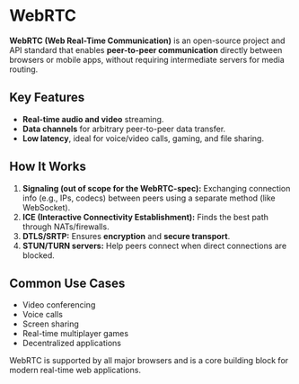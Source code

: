 # WebRTC

**WebRTC (Web Real-Time Communication)** is an open-source project and API standard that enables **peer-to-peer communication** directly between browsers or mobile apps, without requiring intermediate servers for media routing.

## Key Features

- **Real-time audio and video** streaming.
- **Data channels** for arbitrary peer-to-peer data transfer.
- **Low latency**, ideal for voice/video calls, gaming, and file sharing.

## How It Works

1. **Signaling (out of scope for the WebRTC-spec):** Exchanging connection info (e.g., IPs, codecs) between peers using a separate method (like WebSocket).
2. **ICE (Interactive Connectivity Establishment):** Finds the best path through NATs/firewalls.
3. **DTLS/SRTP:** Ensures **encryption** and **secure transport**.
4. **STUN/TURN servers:** Help peers connect when direct connections are blocked.

## Common Use Cases

- Video conferencing
- Voice calls
- Screen sharing
- Real-time multiplayer games
- Decentralized applications

WebRTC is supported by all major browsers and is a core building block for modern real-time web applications.